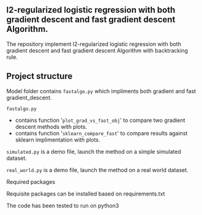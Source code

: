 ## l2-regularized logistic regression with both gradient descent and fast gradient descent Algorithm.

The repository implement l2-regularized logistic regression with both gradient descent and fast gradient descent Algorithm with backtracking rule.

## Project structure
Model folder contains `fastalgo.py` which impliments both gradient and fast gradient_descent.

`fastalgo.py` 
* contains function '`plot_grad_vs_fast_obj`' to compare two gradient descent methods with plots.
* contains function '`sklearn_compare_fast`' to compare results against sklearn implimentation with plots.

`simulated.py` is a demo file, launch the method on a simple simulated dataset.

`real_world.py` is a demo file, launch the method on a real world  dataset.

Required packages

Requisite packages can be installed based on requirements.txt

The code has been tested to run on python3
